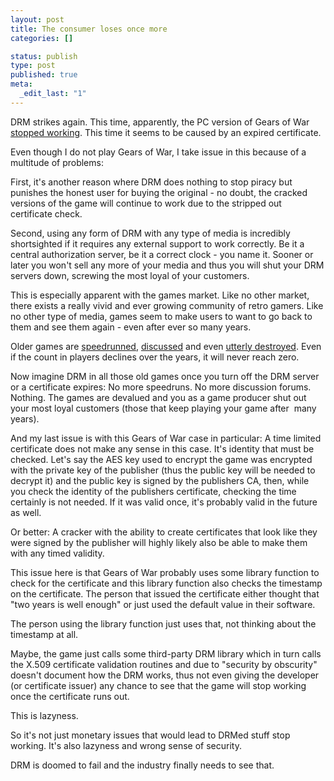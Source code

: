 ```yaml
---
layout: post
title: The consumer loses once more
categories: []

status: publish
type: post
published: true
meta:
  _edit_last: "1"
---
```

DRM strikes again. This time, apparently, the PC version of Gears of War <a href="http://arstechnica.com/gaming/news/2009/01/pc-gears-of-war-drm-causes-title-to-shut-down-starting-today.ars">stopped working</a>. This time it seems to be caused by an expired certificate.

Even though I do not play Gears of War, I take issue in this because of a multitude of problems:

First, it's another reason where DRM does nothing to stop piracy but punishes the honest user for buying the original - no doubt, the cracked versions of the game will continue to work due to the stripped out certificate check.

Second, using any form of DRM with any type of media is incredibly shortsighted if it requires any external support to work correctly. Be it a central authorization server, be it a correct clock - you name it. Sooner or later you won't sell any more of your media and thus you will shut your DRM servers down, screwing the most loyal of your customers.

This is especially apparent with the games market. Like no other market, there exists a really vivid and ever growing community of retro gamers. Like no other type of media, games seem to make users to want to go back to them and see them again - even after ever so many years.

Older games are <a href="http://speeddemosarchive.com/">speedrunned</a>, <a href="http://www.metroid2002.com/">discussed</a> and even <a href="http://tasvideos.org/NewMovies.html">utterly destroyed</a>. Even if the count in players declines over the years, it will never reach zero.

Now imagine DRM in all those old games once you turn off the DRM server or a certificate expires: No more speedruns. No more discussion forums. Nothing. The games are devalued and you as a game producer shut out your most loyal customers (those that keep playing your game after  many years).

And my last issue is with this Gears of War case in particular: A time limited certificate does not make any sense in this case. It's identity that must be checked. Let's say the AES key used to encrypt the game was encrypted with the private key of the publisher (thus the public key will be needed to decrypt it) and the public key is signed by the publishers CA, then, while you check the identity of the publishers certificate, checking the time certainly is not needed. If it was valid once, it's probably valid in the future as well.

Or better: A cracker with the ability to create certificates that look like they were signed by the publisher will highly likely also be able to make them with any timed validity.

This issue here is that Gears of War probably uses some library function to check for the certificate and this library function also checks the timestamp on the certificate. The person that issued the certificate either thought that "two years is well enough" or just used the default value in their software.

The person using the library function just uses that, not thinking about the timestamp at all.

Maybe, the game just calls some third-party DRM library which in turn calls the X.509 certificate validation routines and due to "security by obscurity" doesn't document how the DRM works, thus not even giving the developer (or certificate issuer) any chance to see that the game will stop working once the certificate runs out.

This is lazyness.

So it's not just monetary issues that would lead to DRMed stuff stop working. It's also lazyness and wrong sense of security.

DRM is doomed to fail and the industry finally needs to see that.
